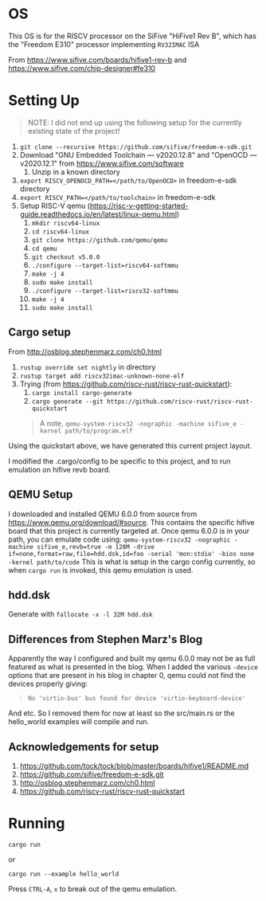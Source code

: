 # OS

This OS is for the RISCV processor on the SiFive "HiFive1 Rev B", which has the "Freedom E310" processor implementing `RV32IMAC` ISA

From https://www.sifive.com/boards/hifive1-rev-b and https://www.sifive.com/chip-designer#fe310


# Setting Up

> NOTE: I did not end up using the following setup for the currently existing state of the project!

1. `git clone --recursive https://github.com/sifive/freedom-e-sdk.git`
2. Download "GNU Embedded Toolchain — v2020.12.8" and "OpenOCD — v2020.12.1" from https://www.sifive.com/software
   1. Unzip in a known directory
3. `export RISCV_OPENOCD_PATH=</path/to/OpenOCD>` in freedom-e-sdk directory
4. `export RISCV_PATH=</path/to/toolchain>` in freedom-e-sdk
5. Setup RISC-V qemu (https://risc-v-getting-started-guide.readthedocs.io/en/latest/linux-qemu.html)
   1. `mkdir riscv64-linux`
   2. `cd riscv64-linux`
   3. `git clone https://github.com/qemu/qemu`
   4. `cd qemu`
   5. `git checkout v5.0.0`
   6. `./configure --target-list=riscv64-softmmu`
   7. `make -j 4`
   8. `sudo make install`
   9. `./configure --target-list=riscv32-softmmu`
   10. `make -j 4`
   11. `sudo make install`

## Cargo setup

From http://osblog.stephenmarz.com/ch0.html

1. `rustup override set nightly` in directory
2. `rustup target add riscv32imac-unknown-none-elf`
3. Trying (from https://github.com/riscv-rust/riscv-rust-quickstart):
   1. `cargo install cargo-generate`
   2. `cargo generate --git https://github.com/riscv-rust/riscv-rust-quickstart`
    > A note, `qemu-system-riscv32 -nographic -machine sifive_e -kernel path/to/program.elf`

Using the quickstart above, we have generated this current project layout.

I modified the .cargo/config to be specific to this project, and to run emulation on hifive revb board.

## QEMU Setup

I downloaded and installed QEMU 6.0.0 from source from https://www.qemu.org/download/#source. This contains the specific hifive board that this project is currently targeted at. Once qemu 6.0.0 is in your path, you can emulate code using:
    `qemu-system-riscv32 -nographic -machine sifive_e,revb=true -m 128M -drive if=none,format=raw,file=hdd.dsk,id=foo -serial 'mon:stdio' -bios none -kernel path/to/code`
This is what is setup in the cargo config currently, so when `cargo run` is invoked, this qemu emulation is used.

## hdd.dsk

Generate with `fallocate -x -l 32M hdd.dsk`

## Differences from Stephen Marz's Blog

Apparently the way I configured and built my qemu 6.0.0 may not be as full featured as what is presented in the blog. When I added the various `-device` options that are present in his blog in chapter 0, qemu could not find the devices properly giving:

> `No 'virtio-bus' bus found for device 'virtio-keyboard-device'`

And etc. So I removed them for now at least so the src/main.rs or the hello_world examples will compile and run.

## Acknowledgements for setup
1. https://github.com/tock/tock/blob/master/boards/hifive1/README.md
2. https://github.com/sifive/freedom-e-sdk.git
3. http://osblog.stephenmarz.com/ch0.html
4. https://github.com/riscv-rust/riscv-rust-quickstart

# Running

`cargo run`

or

`cargo run --example hello_world`

Press `CTRL-A`, `x` to break out of the qemu emulation.
